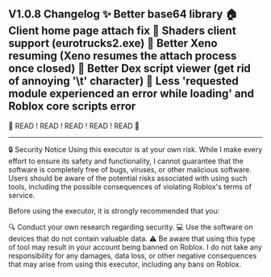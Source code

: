 V1.0.8 Changelog
✨ Better base64 library
🏠 Client home page attach fix
🚚 Shaders client support (eurotrucks2.exe)
🔄 Better Xeno resuming (Xeno resumes the attach process once closed)
📜 Better Dex script viewer (get rid of annoying '\t' character)
🔧 Less 'requested module experienced an error while loading' and Roblox core scripts error
------------------------------------------------------------------------------------------------

🚨 READ ! READ ! READ ! READ ! READ 🚨

------------------------------------------------------------------------------------------------
🔒 Security Notice
Using this executor is at your own risk. While I make every effort to ensure its safety and functionality, I cannot guarantee that the software is completely free of bugs, viruses, or other malicious software. Users should be aware of the potential risks associated with using such tools, including the possible consequences of violating Roblox's terms of service.

Before using the executor, it is strongly recommended that you:

🔍 Conduct your own research regarding security.
💻 Use the software on devices that do not contain valuable data.
⚠️ Be aware that using this type of tool may result in your account being banned on Roblox.
I do not take any responsibility for any damages, data loss, or other negative consequences that may arise from using this executor, including any bans on Roblox.
